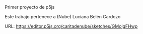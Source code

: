 Primer proyecto de p5js

Este trabajo pertenece a (Nube) Luciana Belén Cardozo

URL: https://editor.p5js.org/caritadenube/sketches/GMolgFHwp
